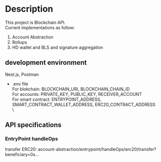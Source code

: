 # Description

This project is Blockchain API. \
Current implementations as follow:

1. Account Abstraction
2. Rollups
3. HD wallet and BLS and signature aggregation

## development environment

Nest.js, Postman

* .env file \
 For blokchain: BLOCKCHAIN_URI, BLOCKCHAIN_CHAIN_ID \
 For accounts: PRIVATE_KEY, PUBLIC_KEY, RECEIVER_ACCOUNT \
 For smart contract: ENTRYPOINT_ADDRESS, SMART_CONTRACT_WALLET_ADDRESS, ERC20_CONTRACT_ADDRESS \

## API specifications

### EntryPoint handleOps

transfer ERC20: account-abstraction/entrypoint/handleOps/erc20/transfer?beneficiary=0x...

